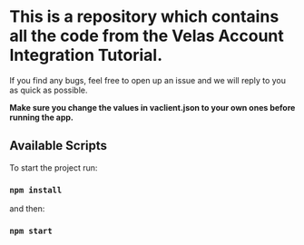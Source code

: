 # This is a repository which contains all the code from the Velas Account Integration Tutorial. 
If you find any bugs, feel free to open up an issue and we will reply to you as quick as possible. 

**Make sure you change the values in vaclient.json to your own ones before running the app.** 

## Available Scripts

To start the project run:
### `npm install`

and then:
### `npm start`
